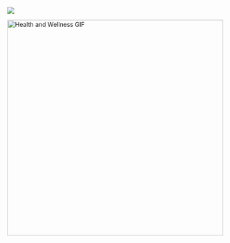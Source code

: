 ![](https://github.com/yosef-w/main/Screen-Recording-2023-09-12-at-5.gif)

<img src="https://github.com/yosef-w/Health-Wellness-GIF.git" alt="Health and Wellness GIF" title="App GIF" width="500"/>

